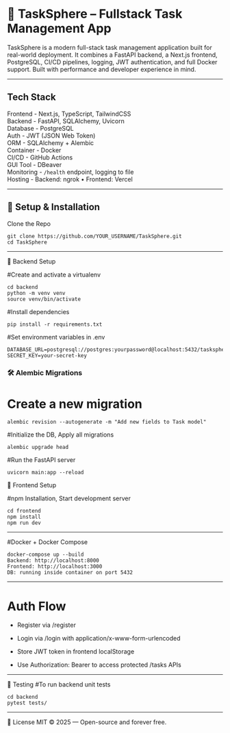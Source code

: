 # 🚀 TaskSphere – Fullstack Task Management App

TaskSphere is a modern full-stack task management application built for real-world deployment. It combines a FastAPI backend, a Next.js frontend, PostgreSQL, CI/CD pipelines, logging, JWT authentication, and full Docker support. Built with performance and developer experience in mind.

---

## Tech Stack                              
                              
Frontend - Next.js, TypeScript, TailwindCSS   
Backend - FastAPI, SQLAlchemy, Uvicorn      
Database - PostgreSQL                         
Auth - JWT (JSON Web Token)               
ORM - SQLAlchemy + Alembic               
Container - Docker             
CI/CD	- GitHub Actions	                  
GUI Tool - DBeaver                            
Monitoring  - `/health` endpoint, logging to file  
Hosting - Backend: ngrok • Frontend: Vercel  

---

## 🚧 Setup & Installation

Clone the Repo

```
git clone https://github.com/YOUR_USERNAME/TaskSphere.git
cd TaskSphere
```
---

🔹 Backend Setup

#Create and activate a virtualenv
```
cd backend
python -m venv venv
source venv/bin/activate 
```
#Install dependencies
```
pip install -r requirements.txt
```

#Set environment variables in .env
```
DATABASE_URL=postgresql://postgres:yourpassword@localhost:5432/tasksphere
SECRET_KEY=your-secret-key
```
### 🛠 Alembic Migrations
# Create a new migration
```
alembic revision --autogenerate -m "Add new fields to Task model"
```
#Initialize the DB, Apply all migrations
```
alembic upgrade head
```
#Run the FastAPI server
```
uvicorn main:app --reload
```

🔹 Frontend Setup

#npm Installation, Start development server
```
cd frontend
npm install
npm run dev
```

---

#Docker + Docker Compose
```
docker-compose up --build
Backend: http://localhost:8000
Frontend: http://localhost:3000
DB: running inside container on port 5432
```
---

# Auth Flow

- Register via /register

- Login via /login with application/x-www-form-urlencoded

- Store JWT token in frontend localStorage

- Use Authorization: Bearer <token> to access protected /tasks APIs

---

🧪 Testing
#To run backend unit tests
```
cd backend
pytest tests/
```

---

📄 License
MIT © 2025 — Open-source and forever free.
